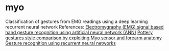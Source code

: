 # myo
Classification of gestures from EMG readings using a deep learning recurrent neural network
  References:
  [Electromygraphy (EMG) signal based hand gesture recognition using artificial neural network (ANN)](http://ieeexplore.ieee.org/document/5937135/?arnumber=5937135)
  [Pottery gestures style comparison by exploiting Myo sensor and forearm anatomy](https://www.researchgate.net/publication/304995613_Pottery_gestures_style_comparison_by_exploiting_Myo_sensor_and_forearm_anatomy?enrichId=rgreq-71ee93d8067b365084b63b08cb125850-XXX&enrichSource=Y292ZXJQYWdlOzMwNDk5NTYxMztBUzozOTU3ODMyMTcxMzk3MTJAMTQ3MTM3MzQ4MDU3NA%3D%3D&el=1_x_2)
  [Gesture recognition using recurrent neural networks](http://dl.acm.org/citation.cfm?id=108900)
